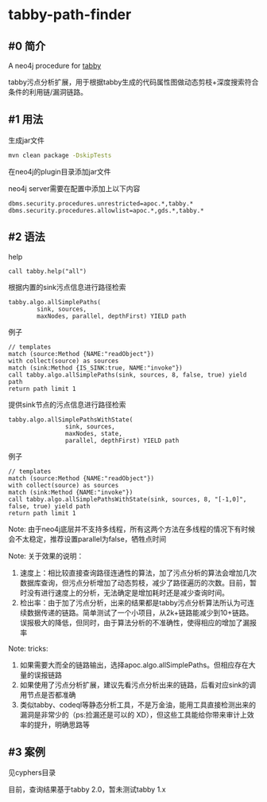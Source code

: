 # tabby-path-finder
## #0 简介
A neo4j procedure for [tabby](https://github.com/wh1t3p1g/tabby)

tabby污点分析扩展，用于根据tabby生成的代码属性图做动态剪枝+深度搜索符合条件的利用链/漏洞链路。

## #1 用法

生成jar文件
```bash
mvn clean package -DskipTests
```

在neo4j的plugin目录添加jar文件

neo4j server需要在配置中添加上以下内容
```
dbms.security.procedures.unrestricted=apoc.*,tabby.*
dbms.security.procedures.allowlist=apoc.*,gds.*,tabby.*
```

## #2 语法

help
```
call tabby.help("all")
```

根据内置的sink污点信息进行路径检索
```
tabby.algo.allSimplePaths(
        sink, sources, 
        maxNodes, parallel, depthFirst) YIELD path
```
例子
```
// templates
match (source:Method {NAME:"readObject"})
with collect(source) as sources
match (sink:Method {IS_SINK:true, NAME:"invoke"})
call tabby.algo.allSimplePaths(sink, sources, 8, false, true) yield path
return path limit 1
```

提供sink节点的污点信息进行路径检索
```
tabby.algo.allSimplePathsWithState(
                sink, sources, 
                maxNodes, state, 
                parallel, depthFirst) YIELD path
```
例子
```
// templates
match (source:Method {NAME:"readObject"})
with collect(source) as sources
match (sink:Method {NAME:"invoke"})
call tabby.algo.allSimplePathsWithState(sink, sources, 8, "[-1,0]", false, true) yield path
return path limit 1
```

Note: 由于neo4j底层并不支持多线程，所有这两个方法在多线程的情况下有时候会不太稳定，推荐设置parallel为false，牺牲点时间

Note: 关于效果的说明：
    
1. 速度上：相比较直接查询路径连通性的算法，加了污点分析的算法会增加几次数据库查询，但污点分析增加了动态剪枝，减少了路径遍历的次数。目前，暂时没有进行速度上的分析，无法确定是增加耗时还是减少查询时间。
2. 检出率：由于加了污点分析，出来的结果都是tabby污点分析算法所认为可连续数据传递的链路。简单测试了一个小项目，从2k+链路能减少到10+链路。误报极大的降低，但同时，由于算法分析的不准确性，使得相应的增加了漏报率

Note: tricks:

1. 如果需要大而全的链路输出，选择apoc.algo.allSimplePaths。但相应存在大量的误报链路
2. 如果使用了污点分析扩展，建议先看污点分析出来的链路，后看对应sink的调用节点是否都准确
3. 类似tabby、codeql等静态分析工具，不是万金油，能用工具直接检测出来的漏洞是非常少的（ps:捡漏还是可以的 XD），但这些工具能给你带来审计上效率的提升，明确思路等

## #3 案例

见cyphers目录

目前，查询结果基于tabby 2.0，暂未测试tabby 1.x